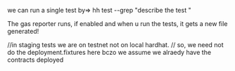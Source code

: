 we can run a single test by=> hh test --grep "describe the test "

The gas reporter runs, if enabled and when u run the tests, it gets a new file generated! 

//in staging tests we are on testnet not on local hardhat.
// so, we need not do the deployment.fixtures here bczo we assume we alraedy have the contracts deployed